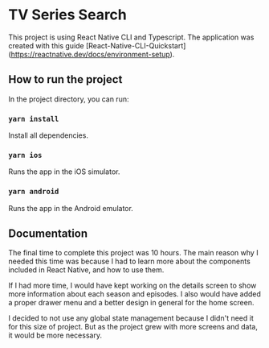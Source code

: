 # TV Series Search

This project is using React Native CLI and Typescript.
The application was created with this guide [React-Native-CLI-Quickstart]
(https://reactnative.dev/docs/environment-setup).


## How to run the project

In the project directory, you can run:

### `yarn install`

Install all dependencies.

### `yarn ios`

Runs the app in the iOS simulator.

### `yarn android`

Runs the app in the Android emulator.


## Documentation

The final time to complete this project was 10 hours. The main reason why I needed this time was because I had to learn more about the components included in React Native, and how to use them.

If I had more time, I would have kept working on the details screen to show more information about each season and episodes.
I also would have added a proper drawer menu and a better design in general for the home screen.

I decided to not use any global state management because I didn't need it for this size of project.
But as the project grew with more screens and data, it would be more necessary.









